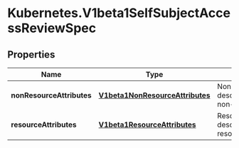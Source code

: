 # Kubernetes.V1beta1SelfSubjectAccessReviewSpec

## Properties
Name | Type | Description | Notes
------------ | ------------- | ------------- | -------------
**nonResourceAttributes** | [**V1beta1NonResourceAttributes**](V1beta1NonResourceAttributes.md) | NonResourceAttributes describes information for a non-resource access request | [optional] 
**resourceAttributes** | [**V1beta1ResourceAttributes**](V1beta1ResourceAttributes.md) | ResourceAuthorizationAttributes describes information for a resource access request | [optional] 


